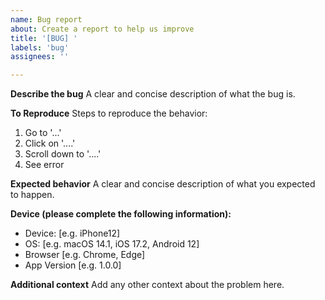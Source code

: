 ```yaml
---
name: Bug report
about: Create a report to help us improve
title: '[BUG] '
labels: 'bug'
assignees: ''

---
```


<!-- Thanks for reporting a bug for Read Frog! -->
<!-- Please search existing issues to avoid creating duplicates. -->
<!-- Please include as much information as possible. -->

**Describe the bug**
A clear and concise description of what the bug is.

**To Reproduce**
Steps to reproduce the behavior:

1. Go to '...'
2. Click on '....'
3. Scroll down to '....'
4. See error

**Expected behavior**
A clear and concise description of what you expected to happen.

**Device (please complete the following information):**

- Device: [e.g. iPhone12]
- OS: [e.g. macOS 14.1, iOS 17.2, Android 12]
- Browser [e.g. Chrome, Edge]
- App Version [e.g. 1.0.0]

**Additional context**
Add any other context about the problem here.
